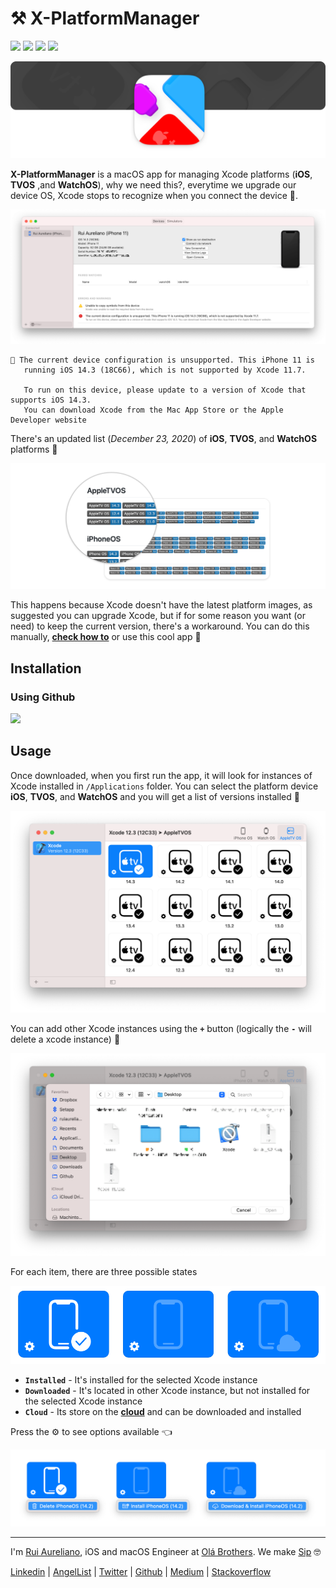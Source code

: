 # ⚒️ X-PlatformManager

[![](https://img.shields.io/badge/MIT-License-0f73b4.svg)](./LICENSE.md) [![](https://img.shields.io/badge/swift-5.4-0f73b4.svg)](https://swift.org/blog/swift-5-4-released/) [![](https://img.shields.io/badge/platforms-13.0-0f73b4.svg)](./PLATFORMS.md) [![](https://img.shields.io/badge/docs-1.0-0f73b4.svg)](./DOCS.md)

![](./assets/header/header.png)

**X-PlatformManager** is a macOS app for managing Xcode platforms (**iOS**, **TVOS** ,and **WatchOS**), why we need this?, everytime we upgrade our device OS, Xcode stops to recognize when you connect the device 🤯.

![](./assets/readme/1.png)

```
🛑 The current device configuration is unsupported. This iPhone 11 is 
   running iOS 14.3 (18C66), which is not supported by Xcode 11.7.

   To run on this device, please update to a version of Xcode that supports iOS 14.3.
   You can download Xcode from the Mac App Store or the Apple Developer website 
```

There's an updated list (*December 23, 2020*) of **iOS**, **TVOS**, and **WatchOS** platforms 💪

[![](./assets/readme/2.png)](./PLATFORMS.md)

This happens because Xcode doesn't have the latest platform images, as suggested you can upgrade Xcode, but if for some reason you want (or need) to keep the current version, there's a workaround. You can do this manually, [**check how to**](./DOCS.md) or use this cool app 🥸

## Installation

### Using Github

[![](https://img.shields.io/badge/Download-1.0-0f73b4.svg?logo=github)](https://github.com/ruiaureliano/X-PlatformManager/releases/download/1.0/x-platformmanager_1.0.zip)

## Usage

Once downloaded, when you first run the app, it will look for instances of Xcode installed in `/Applications` folder. You can select the platform device **iOS**, **TVOS**, and **WatchOS** and you will get a list of versions installed 🚀

![](./assets/readme/3.png)

You can add other Xcode instances using the **`+`** button (logically the **`-`** will delete a xcode instance) 🤘

![](./assets/readme/4.png)

For each item, there are three possible states

![](./assets/readme/5.png)

+ **`Installed`** - It's installed  for the selected Xcode instance 
+ **`Downloaded`** - It's located in other Xcode instance, but not installed for the selected Xcode instance 
+ **`Cloud`** - Its store on the [**cloud**](./PLATFORMS.md) and can be downloaded and installed

Press the ⚙️ to see options available 👈

![](./assets/readme/6.png)

---

I'm [Rui Aureliano](http://ruiaureliano.com), iOS and macOS Engineer at [Olá Brothers](https://theolabrothers.com). We make [Sip](https://sipapp.io) 🤓

[Linkedin](https://www.linkedin.com/in/ruiaureliano) | [AngelList](https://angel.co/ruiaureliano) | [Twitter](https://twitter.com/ruiaureliano) | [Github](https://github.com/ruiaureliano) | [Medium](https://medium.com/@ruiaureliano) | [Stackoverflow](https://stackoverflow.com/users/881095/ruiaureliano)
